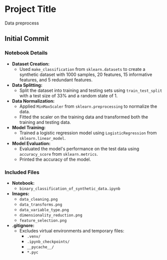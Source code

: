 # Project Title
 Data preprocess

## Initial Commit

### Notebook Details
- **Dataset Creation:**
  - Used `make_classification` from `sklearn.datasets` to create a synthetic dataset with 1000 samples, 20 features, 15 informative features, and 5 redundant features.
- **Data Splitting:**
  - Split the dataset into training and testing sets using `train_test_split` with a test size of 33% and a random state of 1.
- **Data Normalization:**
  - Applied `MinMaxScaler` from `sklearn.preprocessing` to normalize the data.
  - Fitted the scaler on the training data and transformed both the training and testing data.
- **Model Training:**
  - Trained a logistic regression model using `LogisticRegression` from `sklearn.linear_model`.
- **Model Evaluation:**
  - Evaluated the model's performance on the test data using `accuracy_score` from `sklearn.metrics`.
  - Printed the accuracy of the model.

### Included Files
- **Notebook:**
  - `binary_classification_of_synthetic_data.ipynb`
- **Images:**
  - `data_cleaning.png`
  - `data_transforms.png`
  - `data_variable_type.png`
  - `dimensionality_reduction.png`
  - `feature_selection.png`
- **.gitignore:**
  - Excludes virtual environments and temporary files:
    - `.venv/`
    - `.ipynb_checkpoints/`
    - `__pycache__/`
    - `*.pyc`

